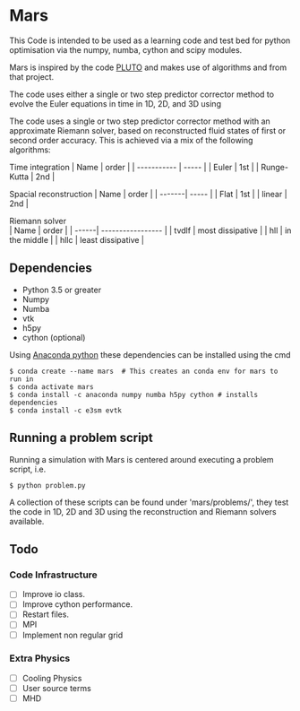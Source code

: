 
# Mars
This Code is intended to be used as a learning code and test bed for python optimisation via the numpy, numba, cython and scipy modules.

Mars is inspired by the code [PLUTO](http://plutocode.ph.unito.it/) and makes use of algorithms and from that project.

The code uses either a single or two step predictor corrector method to evolve the Euler equations in time in 1D, 2D, and 3D using

The code uses a single or two step predictor corrector method with an approximate Riemann solver, based on reconstructed fluid states of first or second order accuracy. This is achieved via a mix of the following algorithms:


Time integration
| Name        | order |
| ----------- | ----- |
| Euler       | 1st   |
| Runge-Kutta | 2nd   |

Spacial reconstruction
| Name   | order |
| -------| ----- |
| Flat   | 1st   |
| linear | 2nd   |

Riemann solver  
| Name  | order             |
| ------| ----------------- |
| tvdlf | most dissipative  |
| hll   | in the middle     |
| hllc  | least dissipative |

## Dependencies
* Python 3.5 or greater
* Numpy
* Numba
* vtk
* h5py
* cython (optional)

Using [Anaconda python](https://www.anaconda.com/distribution/) these dependencies can be installed using the cmd

    $ conda create --name mars  # This creates an conda env for mars to run in
    $ conda activate mars
    $ conda install -c anaconda numpy numba h5py cython # installs dependencies
    $ conda install -c e3sm evtk

## Running a problem script

Running a simulation with Mars is centered around executing a problem script, i.e.

    $ python problem.py

A collection of these scripts can be found under 'mars/problems/', they test the code in 1D, 2D and 3D using the reconstruction and Riemann solvers available.

## Todo
### Code Infrastructure
- [ ] Improve io class.
- [ ] Improve cython performance.
- [ ] Restart files.
- [ ] MPI
- [ ] Implement non regular grid
### Extra Physics
- [ ] Cooling Physics
- [ ] User source terms
- [ ] MHD
